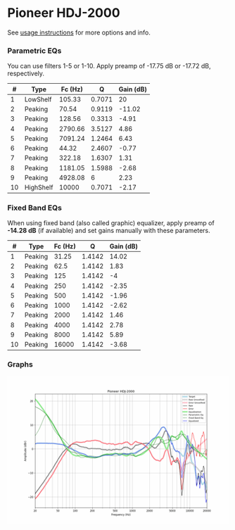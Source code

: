 # Pioneer HDJ-2000
See [usage instructions](https://github.com/jaakkopasanen/AutoEq#usage) for more options and info.

### Parametric EQs
You can use filters 1-5 or 1-10. Apply preamp of -17.75 dB or -17.72 dB, respectively.

|   # | Type      |   Fc (Hz) |      Q |   Gain (dB) |
|-----|-----------|-----------|--------|-------------|
|   1 | LowShelf  |    105.33 | 0.7071 |       20    |
|   2 | Peaking   |     70.54 | 0.9119 |      -11.02 |
|   3 | Peaking   |    128.56 | 0.3313 |       -4.91 |
|   4 | Peaking   |   2790.66 | 3.5127 |        4.86 |
|   5 | Peaking   |   7091.24 | 1.2464 |        6.43 |
|   6 | Peaking   |     44.32 | 2.4607 |       -0.77 |
|   7 | Peaking   |    322.18 | 1.6307 |        1.31 |
|   8 | Peaking   |   1181.05 | 1.5988 |       -2.68 |
|   9 | Peaking   |   4928.08 | 6      |        2.23 |
|  10 | HighShelf |  10000    | 0.7071 |       -2.17 |

### Fixed Band EQs
When using fixed band (also called graphic) equalizer, apply preamp of **-14.28 dB** (if available) and set gains manually with these parameters.

|   # | Type    |   Fc (Hz) |      Q |   Gain (dB) |
|-----|---------|-----------|--------|-------------|
|   1 | Peaking |     31.25 | 1.4142 |       14.02 |
|   2 | Peaking |     62.5  | 1.4142 |        1.83 |
|   3 | Peaking |    125    | 1.4142 |       -4    |
|   4 | Peaking |    250    | 1.4142 |       -2.35 |
|   5 | Peaking |    500    | 1.4142 |       -1.96 |
|   6 | Peaking |   1000    | 1.4142 |       -2.62 |
|   7 | Peaking |   2000    | 1.4142 |        1.46 |
|   8 | Peaking |   4000    | 1.4142 |        2.78 |
|   9 | Peaking |   8000    | 1.4142 |        5.89 |
|  10 | Peaking |  16000    | 1.4142 |       -3.68 |

### Graphs
![](./Pioneer%20HDJ-2000.png)
